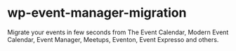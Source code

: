 # wp-event-manager-migration
Migrate your events in few seconds from The Event Calendar, Modern Event Calendar, Event Manager, Meetups, Eventon, Event Expresso and others.
